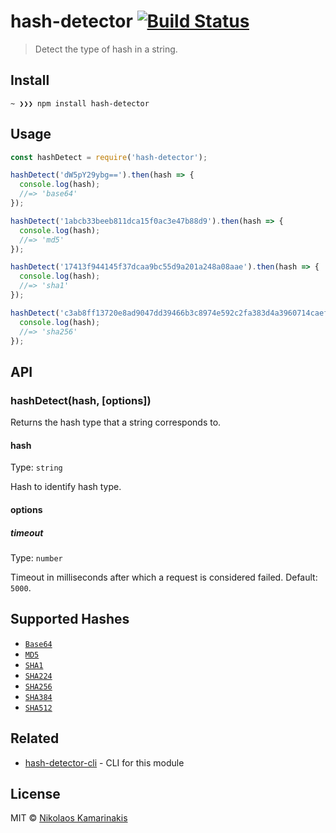 # hash-detector [![Build Status](https://travis-ci.org/k4m4/hash-detector.svg?branch=master)](https://travis-ci.org/k4m4/hash-detector)

> Detect the type of hash in a string.


## Install

```
~ ❯❯❯ npm install hash-detector
```


## Usage

```js
const hashDetect = require('hash-detector');

hashDetect('dW5pY29ybg==').then(hash => {
  console.log(hash);
  //=> 'base64'
});

hashDetect('1abcb33beeb811dca15f0ac3e47b88d9').then(hash => {
  console.log(hash);
  //=> 'md5'
});

hashDetect('17413f944145f37dcaa9bc55d9a201a248a08aae').then(hash => {
  console.log(hash);
  //=> 'sha1'
});

hashDetect('c3ab8ff13720e8ad9047dd39466b3c8974e592c2fa383d4a3960714caef0c4f2').then(hash => {
  console.log(hash);
  //=> 'sha256'
});
```


## API

### hashDetect(hash, [options])

Returns the hash type that a string corresponds to.

#### hash

Type: `string`

Hash to identify hash type.

#### options

##### timeout

Type: `number`

Timeout in milliseconds after which a request is considered failed. Default: `5000`.


## Supported Hashes

- [`Base64`](https://github.com/kevva/base64-regex)
- [`MD5`](https://github.com/k4m4/md5-regex)
- [`SHA1`](https://github.com/k4m4/sha-regex)
- [`SHA224`](https://github.com/k4m4/sha-regex)
- [`SHA256`](https://github.com/k4m4/sha-regex)
- [`SHA384`](https://github.com/k4m4/sha-regex)
- [`SHA512`](https://github.com/k4m4/sha-regex)


## Related

- [hash-detector-cli](https://github.com/k4m4/hash-detector-cli) - CLI for this module


## License

MIT © [Nikolaos Kamarinakis](https://nikolaskama.me)